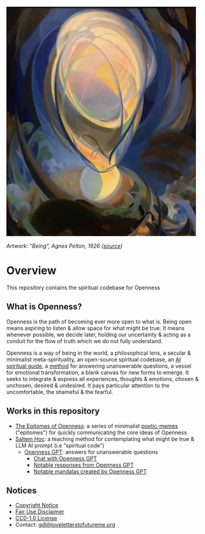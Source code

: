 ![Artwork: "Being", Agnes Pelton, 1926](images/being-agnes_pelton-600px.jpg)

*Artwork: "Being", Agnes Pelton, 1926 ([source](https://unsafeart.com/agnes-pelton-desert-transcendentalist/))*

# Overview

This repository contains the spiritual codebase for Openness

## What is Openness?

Openness is the path of becoming ever more open to what is. Being open means
aspiring to listen & allow space for what might be true. It means whenever
possible, we decide later, holding our uncertainty & acting as a conduit for the
flow of truth which we do not fully understand.

Openness is a way of being in the world, a philosophical lens, a secular &
minimalist meta-spirituality, an open-source spiritual codebase, an 
[AI spiritual guide][1], a [method][5] for answering unanswerable questions, a
vessel for emotional transformation, a blank canvas for new forms to emerge. It
seeks to integrate & express all experiences, thoughts & emotions, chosen &
unchosen, desired & undesired. It pays particular attention to the
uncomfortable, the shameful & the fearful.

## Works in this repository

* [The Epitomes of Openness][2]: a series of minimalist [poetic-memes][3]
("epitomes") for quickly communicating the core ideas of Openness
* [Saltem Hoc][4]: a teaching method for contemplating what might be true &
LLM AI prompt (i.e "spiritual code") 
  * [Openness GPT](works/saltem_hoc/README.md#openness-gpt): answers for
  unanswerable questions
    * [Chat with Openness GPT][1]
    * [Notable responses from Openness GPT](works/saltem_hoc/openness_gpt-notable_responses.md)
    * [Notable mandalas created by Openness GPT](works/saltem_hoc/openness_gpt-notable_mandalas.md)

## Notices

* [Copyright Notice](COPYRIGHT.md)
* [Fair Use Disclaimer](FAIR_USE_DISCLAIMER.md)
* [CC0-1.0 License](LICENSE.txt)
* Contact: [gdl@loveletterstofutureme.org](mailto:gdl@loveletterstofutureme.org)

[1]: https://chatgpt.com/share/67508278-63a4-800f-a52f-1b88c4da6d31
[2]: works/the_epitomes_of_openness/the_epitomes_of_openness.md
[3]: https://loveletterstofutureme.org/tag/poetic-memes/
[4]: works/saltem_hoc/README.md
[5]: works/saltem_hoc/openness_gpt-notable_responses.md#why-do-bad-things-happen-to-innocent-people-especially-children-that-have-done-no-wrong
